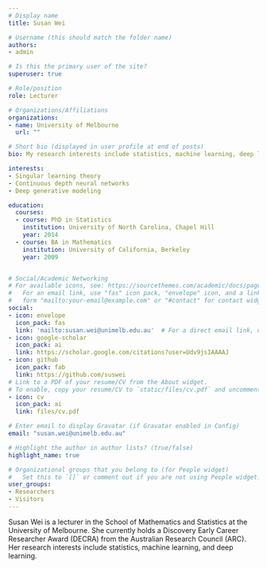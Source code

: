 ```yaml
---
# Display name
title: Susan Wei

# Username (this should match the folder name)
authors:
- admin

# Is this the primary user of the site?
superuser: true

# Role/position
role: Lecturer

# Organizations/Affiliations
organizations:
- name: University of Melbourne
  url: ""

# Short bio (displayed in user profile at end of posts)
bio: My research interests include statistics, machine learning, deep learning.

interests:
- Singular learning theory
- Continuous depth neural networks
- Deep generative modeling

education:
  courses:
  - course: PhD in Statistics
    institution: University of North Carolina, Chapel Hill
    year: 2014
  - course: BA in Mathematics
    institution: University of California, Berkeley
    year: 2009


# Social/Academic Networking
# For available icons, see: https://sourcethemes.com/academic/docs/page-builder/#icons
#   For an email link, use "fas" icon pack, "envelope" icon, and a link in the
#   form "mailto:your-email@example.com" or "#contact" for contact widget.
social:
- icon: envelope
  icon_pack: fas
  link: 'mailto:susan.wei@unimelb.edu.au'  # For a direct email link, use "mailto:test@example.org".
- icon: google-scholar
  icon_pack: ai
  link: https://scholar.google.com/citations?user=Udv9jsIAAAAJ
- icon: github
  icon_pack: fab
  link: https://github.com/suswei
# Link to a PDF of your resume/CV from the About widget.
# To enable, copy your resume/CV to `static/files/cv.pdf` and uncomment the lines below.
- icon: cv
  icon_pack: ai
  link: files/cv.pdf

# Enter email to display Gravatar (if Gravatar enabled in Config)
email: "susan.wei@unimelb.edu.au"

# Highlight the author in author lists? (true/false)
highlight_name: true

# Organizational groups that you belong to (for People widget)
#   Set this to `[]` or comment out if you are not using People widget.
user_groups:
- Researchers
- Visitors
---
```


Susan Wei is a lecturer in the School of Mathematics and Statistics at the University of Melbourne. She currently holds a Discovery Early Career Researcher Award (DECRA) from the Australian Research Council (ARC). Her research interests include statistics, machine learning, and deep learning. 
